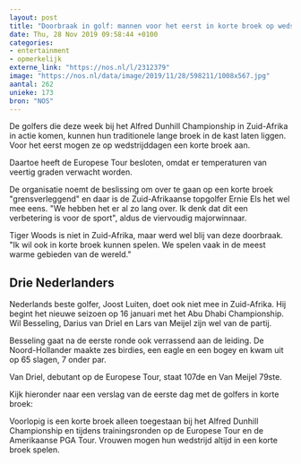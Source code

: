 ```yaml
---
layout: post
title: "Doorbraak in golf: mannen voor het eerst in korte broek op wedstrijddag"
date: Thu, 28 Nov 2019 09:58:44 +0100
categories: 
- entertainment 
- opmerkelijk 
externe_link: "https://nos.nl/l/2312379"
image: "https://nos.nl/data/image/2019/11/28/598211/1008x567.jpg"
aantal: 262
unieke: 173
bron: "NOS"
---
```


<p>De golfers die deze week bij het Alfred Dunhill Championship in Zuid-Afrika in actie komen, kunnen hun traditionele lange broek in de kast laten liggen. Voor het eerst mogen ze op wedstrijddagen een korte broek aan.</p>
<p>Daartoe heeft de Europese Tour besloten, omdat er temperaturen van veertig graden verwacht worden.</p>
<p>De organisatie noemt de beslissing om over te gaan op een korte broek "grensverleggend" en daar is de Zuid-Afrikaanse topgolfer Ernie Els het wel mee eens. "We hebben het er al zo lang over. Ik denk dat dit een verbetering is voor de sport", aldus de viervoudig majorwinnaar.</p>
<p>Tiger Woods is niet in Zuid-Afrika, maar werd wel blij van deze doorbraak. "Ik wil ook in korte broek kunnen spelen. We spelen vaak in de meest warme gebieden van de wereld."</p>
<h2>Drie Nederlanders</h2>
<p>Nederlands beste golfer, Joost Luiten, doet ook niet mee in Zuid-Afrika. Hij begint het nieuwe seizoen op 16 januari met het Abu Dhabi Championship. Wil Besseling, Darius van Driel en Lars van Meijel zijn wel van de partij.</p>
<p>Besseling gaat na de eerste ronde ook verrassend aan de leiding. De Noord-Hollander maakte zes birdies, een eagle en een bogey en kwam uit op 65 slagen, 7 onder par.</p>
<p>Van Driel, debutant op de Europese Tour, staat 107de en Van Meijel 79ste.</p>
<p>Kijk hieronder naar een verslag van de eerste dag met de golfers in korte broek:</p>
<p>Voorlopig is een korte broek alleen toegestaan bij het Alfred Dunhill Championship en tijdens trainingsronden op de Europese Tour en de Amerikaanse PGA Tour. Vrouwen mogen hun wedstrijd altijd in een korte broek spelen.</p>
